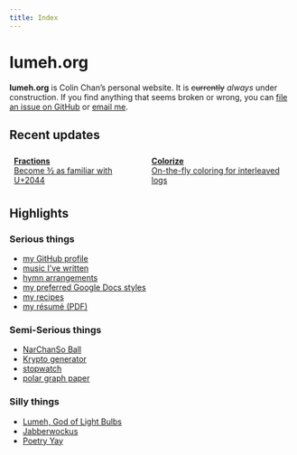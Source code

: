 ```yaml
---
title: Index
---
```


<div class=compact-headings>
<h1 class=hidden>lumeh.org</h1>

**lumeh.org** is Colin Chan’s personal website.  It is <del>currently</del>
<ins style="font-style: italic; text-decoration: none">always</ins>
under <span id=construction>construction</span>. If you find anything that seems
broken or wrong, you can
<a href="https://github.com/kalgynirae/lumeh.org/issues/new" target=_blank>file an
issue on GitHub</a> or <a href="mailto:admin@lumeh.org">email me</a>.

<style>
#construction:hover {text-decoration: underline; cursor: pointer}
</style>
<script>
function toggleConstruction() {
  const construction = document.getElementById("construction");
  if (construction.innerHTML == "construction") {
    construction.innerHTML = '<img alt="construction" src="/image/construction.gif">';
  } else {
    construction.innerHTML = "construction";
  }
}
document.getElementById("construction").addEventListener("click", toggleConstruction);
</script>

## Recent updates

<style>
.recent-updates {
  display: flex;
  gap: 0.5rem;
  > a {
    background: var(--color-bg-dark);
    border-radius: 0.5rem;
    padding: 0.5rem;

    strong {
      display: block;
      font-size: inherit;
      font-weight: 650;
      margin-bottom: 0;
    }
  }
}
</style>
<div class=recent-updates>
  <a href=/wiki/web/fractions/>
    <strong>Fractions</strong>
    <span>Become 3⁄2 as familiar with U+2044</span>
  </a>
  <a href=/wiki/linux/colorize/>
    <strong>Colorize</strong>
    <span>On-the-fly coloring for interleaved logs</span>
  </a>
</div>

## Highlights

### Serious things

*   [my GitHub profile](https://github.com/kalgynirae/)
*   [music I’ve written](/music/)
*   [hymn arrangements](/hymns/)
*   [my preferred Google Docs styles](https://docs.google.com/document/d/1HnU8OpUeEzo_AIq4NqNBGNsGCAvGBrmvfOCYuv5SR5w/edit?usp=sharing)
*   [my recipes](/recipes/)
*   [my résumé (PDF)](/docs/resume-20241215.pdf)

### Semi-Serious things

*   [NarChanSo Ball](/wiki/games/narchanso-ball/)
*   [Krypto generator](/tools/krypto-generator/)
*   [stopwatch](/tools/stopwatch/)
*   [polar graph paper](/media/polar%20graph%20paper.pdf)

### Silly things

*   [Lumeh, God of Light Bulbs](/poetry/lumeh-god-of-light-bulbs/)
*   [Jabberwockus](/poetry/jabberwockus/)
*   [Poetry Yay](/poetry/poetry-yay/)

</div>
